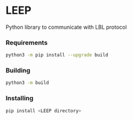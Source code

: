 LEEP
====

Python library to communicate with LBL protocol

### Requirements

```bash
python3 -m pip install --upgrade build
```

### Building

```bash
python3 -m build
```

### Installing

```bash
pip install <LEEP directory>
```
